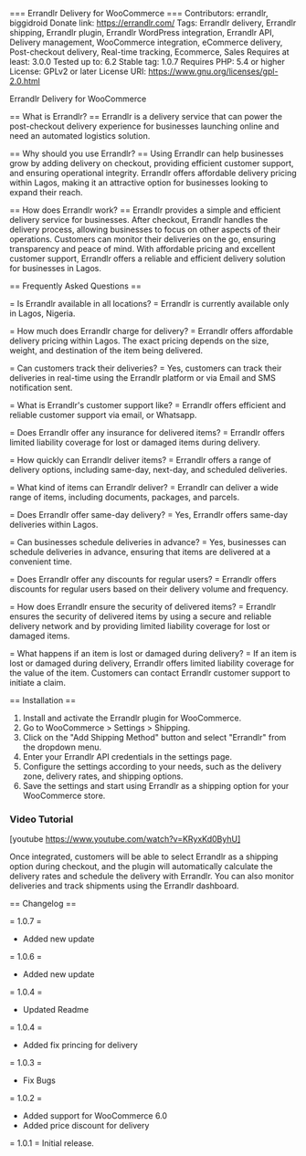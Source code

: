 === Errandlr Delivery for WooCommerce ===
Contributors: errandlr, biggidroid
Donate link: https://errandlr.com/
Tags: Errandlr delivery, Errandlr shipping, Errandlr plugin, Errandlr WordPress integration, Errandlr API, Delivery management, WooCommerce integration, eCommerce delivery, Post-checkout delivery, Real-time tracking, Ecommerce, Sales
Requires at least: 3.0.0
Tested up to: 6.2
Stable tag: 1.0.7
Requires PHP: 5.4 or higher
License: GPLv2 or later
License URI: https://www.gnu.org/licenses/gpl-2.0.html

Errandlr Delivery for WooCommerce

== What is Errandlr? ==
Errandlr is a delivery service that can power the post-checkout delivery experience for businesses launching online and need an automated logistics solution.

== Why should you use Errandlr? ==
Using Errandlr can help businesses grow by adding delivery on checkout, providing efficient customer support, and ensuring operational integrity. Errandlr offers affordable delivery pricing within Lagos, making it an attractive option for businesses looking to expand their reach.

== How does Errandlr work? ==
Errandlr provides a simple and efficient delivery service for businesses. After checkout, Errandlr handles the delivery process, allowing businesses to focus on other aspects of their operations. Customers can monitor their deliveries on the go, ensuring transparency and peace of mind. With affordable pricing and excellent customer support, Errandlr offers a reliable and efficient delivery solution for businesses in Lagos.

== Frequently Asked Questions ==

= Is Errandlr available in all locations? =
Errandlr is currently available only in Lagos, Nigeria.

= How much does Errandlr charge for delivery? =
Errandlr offers affordable delivery pricing within Lagos. The exact pricing depends on the size, weight, and destination of the item being delivered.

= Can customers track their deliveries? =
Yes, customers can track their deliveries in real-time using the Errandlr platform or via Email and SMS notification sent.

= What is Errandlr's customer support like? =
Errandlr offers efficient and reliable customer support via email, or Whatsapp.

= Does Errandlr offer any insurance for delivered items? =
Errandlr offers limited liability coverage for lost or damaged items during delivery.

= How quickly can Errandlr deliver items? =
Errandlr offers a range of delivery options, including same-day, next-day, and scheduled deliveries.

= What kind of items can Errandlr deliver? =
Errandlr can deliver a wide range of items, including documents, packages, and parcels.

= Does Errandlr offer same-day delivery? =
Yes, Errandlr offers same-day deliveries within Lagos.

= Can businesses schedule deliveries in advance? =
Yes, businesses can schedule deliveries in advance, ensuring that items are delivered at a convenient time.

= Does Errandlr offer any discounts for regular users? =
Errandlr offers discounts for regular users based on their delivery volume and frequency.

= How does Errandlr ensure the security of delivered items? =
Errandlr ensures the security of delivered items by using a secure and reliable delivery network and by providing limited liability coverage for lost or damaged items.

= What happens if an item is lost or damaged during delivery? =
If an item is lost or damaged during delivery, Errandlr offers limited liability coverage for the value of the item. Customers can contact Errandlr customer support to initiate a claim.

== Installation ==

1. Install and activate the Errandlr plugin for WooCommerce.
2. Go to WooCommerce > Settings > Shipping.
3. Click on the "Add Shipping Method" button and select "Errandlr" from the dropdown menu.
4. Enter your Errandlr API credentials in the settings page.
5. Configure the settings according to your needs, such as the delivery zone, delivery rates, and shipping options.
6. Save the settings and start using Errandlr as a shipping option for your WooCommerce store.

### Video Tutorial

[youtube https://www.youtube.com/watch?v=KRyxKd0ByhU]

Once integrated, customers will be able to select Errandlr as a shipping option during checkout, and the plugin will automatically calculate the delivery rates and schedule the delivery with Errandlr. You can also monitor deliveries and track shipments using the Errandlr dashboard.

== Changelog ==

= 1.0.7 =

- Added new update

= 1.0.6 =

- Added new update

= 1.0.4 =

- Updated Readme

= 1.0.4 =

- Added fix princing for delivery

= 1.0.3 =

- Fix Bugs

= 1.0.2 =

- Added support for WooCommerce 6.0
- Added price discount for delivery

= 1.0.1 =
Initial release.
